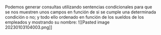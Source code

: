 Podemos generar consultas utilizando sentencias condicionales para que se nos muestren unos campos en función de si se cumple una determinada condición o no; y todo ello ordenado en función de los sueldos de los empleados y mostrando su nombre:
![[Pasted image 20230103104003.png]]
